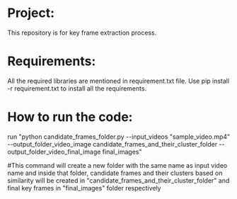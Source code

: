 # Project:
This repository is for key frame extraction process.

# Requirements:

All the required libraries are mentioned in requirement.txt file. Use pip install -r requirement.txt to install all the requirements.

# How to run the code:

run "python candidate_frames_folder.py --input_videos "sample_video.mp4" --output_folder_video_image candidate_frames_and_their_cluster_folder --output_folder_video_final_image final_images"

#This command will create a new folder with the same name as input video name and inside that folder, candidate frames and their clusters based on similarity will be created in "candidate_frames_and_their_cluster_folder" and final key frames in "final_images" folder respectively
